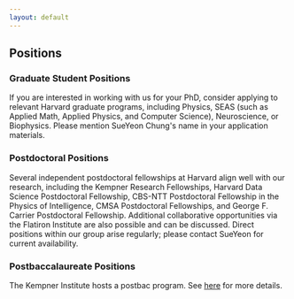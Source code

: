 ```yaml
---
layout: default
---
```


<div class="container">

<h2> Positions </h2>

<h3> Graduate Student Positions </h3>

If you are interested in working with us for your PhD, consider applying to relevant Harvard graduate programs, including Physics, SEAS (such as Applied Math, Applied Physics, and Computer Science), Neuroscience, or Biophysics. Please mention SueYeon Chung's name in your application materials.

<h3> Postdoctoral Positions </h3>

Several independent postdoctoral fellowships at Harvard align well with our research, including the Kempner Research Fellowships, Harvard Data Science Postdoctoral Fellowship, CBS-NTT Postdoctoral Fellowship in the Physics of Intelligence, CMSA Postdoctoral Fellowships, and George F. Carrier Postdoctoral Fellowship. Additional collaborative opportunities via the Flatiron Institute are also possible and can be discussed. Direct positions within our group arise regularly; please contact SueYeon for current availability.

<h3> Postbaccalaureate Positions </h3>

The Kempner Institute hosts a postbac program. See <a href="https://kempnerinstitute.harvard.edu/education/post-baccalaureate-program/">here</a> for more details.

</div>